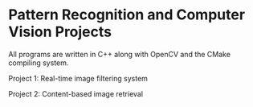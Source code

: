 # Pattern Recognition and Computer Vision Projects

All programs are written in C++ along with OpenCV and the CMake compiling system.

Project 1: Real-time image filtering system

Project 2: Content-based image retrieval
